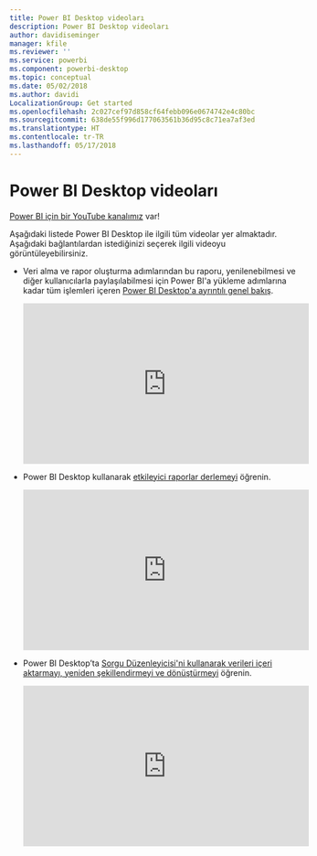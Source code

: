 ```yaml
---
title: Power BI Desktop videoları
description: Power BI Desktop videoları
author: davidiseminger
manager: kfile
ms.reviewer: ''
ms.service: powerbi
ms.component: powerbi-desktop
ms.topic: conceptual
ms.date: 05/02/2018
ms.author: davidi
LocalizationGroup: Get started
ms.openlocfilehash: 2c027cef97d858cf64febb096e0674742e4c80bc
ms.sourcegitcommit: 638de55f996d177063561b36d95c8c71ea7af3ed
ms.translationtype: HT
ms.contentlocale: tr-TR
ms.lasthandoff: 05/17/2018
---
```

# <a name="power-bi-desktop-videos"></a>Power BI Desktop videoları
[Power BI için bir YouTube kanalımız](http://www.youtube.com/playlist?list=PL1N57mwBHtN2q1WbU5O29rrn_A0lkVv9p) var!

Aşağıdaki listede Power BI Desktop ile ilgili tüm videolar yer almaktadır. Aşağıdaki bağlantılardan istediğinizi seçerek ilgili videoyu görüntüleyebilirsiniz.

- Veri alma ve rapor oluşturma adımlarından bu raporu, yenilenebilmesi ve diğer kullanıcılarla paylaşılabilmesi için Power BI'a yükleme adımlarına kadar tüm işlemleri içeren [Power BI Desktop'a ayrıntılı genel bakış](https://www.youtube.com/watch?v=Qgam9M8I0xA).  
  
  <iframe width="500" height="281" src="https://www.youtube.com/embed/Qgam9M8I0xA" frameborder="0" allowfullscreen></iframe> 
  
- Power BI Desktop kullanarak [etkileyici raporlar derlemeyi](https://www.youtube.com/watch?v=ByIUx-HmQbw) öğrenin.
  
  <iframe width="500" height="281" src="https://www.youtube.com/embed/IMAsitQ2cAc" frameborder="0" allowfullscreen></iframe>  
  
- Power BI Desktop’ta [Sorgu Düzenleyicisi'ni kullanarak verileri içeri aktarmayı, yeniden şekillendirmeyi ve dönüştürmeyi](https://www.youtube.com/watch?v=ByIUx-HmQbw) öğrenin.
  
  <iframe width="500" height="281" src="https://www.youtube.com/embed/ByIUx-HmQbw" frameborder="0" allowfullscreen></iframe>

